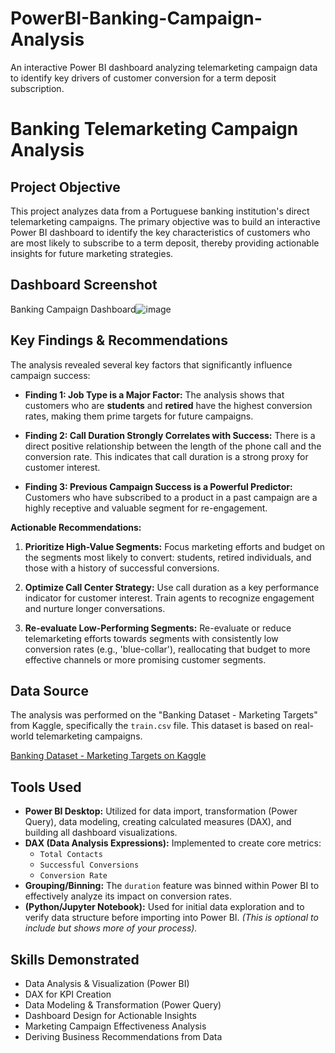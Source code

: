 # PowerBI-Banking-Campaign-Analysis
An interactive Power BI dashboard analyzing telemarketing campaign data to identify key drivers of customer conversion for a term deposit subscription.

# Banking Telemarketing Campaign Analysis

## Project Objective
This project analyzes data from a Portuguese banking institution's direct telemarketing campaigns. The primary objective was to build an interactive Power BI dashboard to identify the key characteristics of customers who are most likely to subscribe to a term deposit, thereby providing actionable insights for future marketing strategies.

## Dashboard Screenshot

Banking Campaign Dashboard![image](https://github.com/user-attachments/assets/db9330d4-f8e7-4e04-a73a-ac7fffb55b1e)



## Key Findings & Recommendations

The analysis revealed several key factors that significantly influence campaign success:

* **Finding 1: Job Type is a Major Factor:** The analysis shows that customers who are **students** and **retired** have the highest conversion rates, making them prime targets for future campaigns.

* **Finding 2: Call Duration Strongly Correlates with Success:** There is a direct positive relationship between the length of the phone call and the conversion rate. This indicates that call duration is a strong proxy for customer interest.

* **Finding 3: Previous Campaign Success is a Powerful Predictor:** Customers who have subscribed to a product in a past campaign are a highly receptive and valuable segment for re-engagement.

**Actionable Recommendations:**

1.  **Prioritize High-Value Segments:** Focus marketing efforts and budget on the segments most likely to convert: students, retired individuals, and those with a history of successful conversions.

2.  **Optimize Call Center Strategy:** Use call duration as a key performance indicator for customer interest. Train agents to recognize engagement and nurture longer conversations.

3.  **Re-evaluate Low-Performing Segments:** Re-evaluate or reduce telemarketing efforts towards segments with consistently low conversion rates (e.g., 'blue-collar'), reallocating that budget to more effective channels or more promising customer segments.

## Data Source
The analysis was performed on the "Banking Dataset - Marketing Targets" from Kaggle, specifically the `train.csv` file. This dataset is based on real-world telemarketing campaigns.

[Banking Dataset - Marketing Targets on Kaggle](https://www.kaggle.com/datasets/prakharrathi25/banking-dataset-marketing-targets)

## Tools Used
* **Power BI Desktop:** Utilized for data import, transformation (Power Query), data modeling, creating calculated measures (DAX), and building all dashboard visualizations.
* **DAX (Data Analysis Expressions):** Implemented to create core metrics:
    * `Total Contacts`
    * `Successful Conversions`
    * `Conversion Rate`
* **Grouping/Binning:** The `duration` feature was binned within Power BI to effectively analyze its impact on conversion rates.
* **(Python/Jupyter Notebook):** Used for initial data exploration and to verify data structure before importing into Power BI. *(This is optional to include but shows more of your process).*

## Skills Demonstrated
* Data Analysis & Visualization (Power BI)
* DAX for KPI Creation
* Data Modeling & Transformation (Power Query)
* Dashboard Design for Actionable Insights
* Marketing Campaign Effectiveness Analysis
* Deriving Business Recommendations from Data
